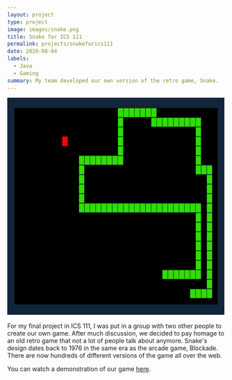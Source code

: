 ```yaml
---
layout: project
type: project
image: images/snake.png
title: Snake for ICS 111
permalink: projects/snakeforics111
date: 2020-08-04
labels:
  - Java
  - Gaming
summary: My team developed our own version of the retro game, Snake.
---
```


<img class="ui medium right floated rounded image" src="/images/snake.png">

For my final project in ICS 111, I was put in a group with two other people to create our own game. After much discussion, we decided to pay homage to an old retro game that not a lot of people talk about anymore. Snake's design dates back to 1976 in the same era as the arcade game, Blockade. There are now hundreds of different versions of the game all over the web.

You can watch a demonstration of our game [here](https://youtu.be/vGUIVwGbwxM).
